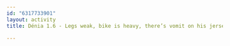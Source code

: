 ```yaml
---
id: "6317733901"
layout: activity
title: Dénia 1.6 - Legs weak, bike is heavy, there’s vomit on his jersey already, mum spaghetti

---
```

